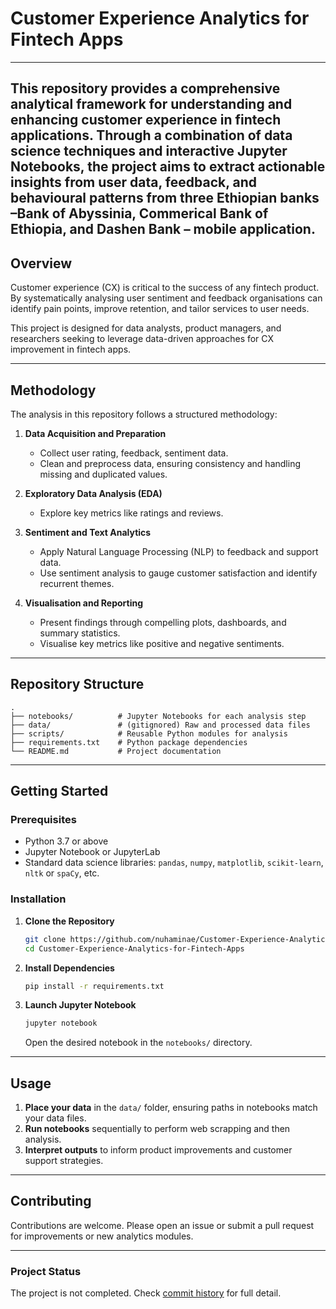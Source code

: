 # Customer Experience Analytics for Fintech Apps
---
This repository provides a comprehensive analytical framework for understanding and enhancing customer experience in fintech applications. Through a combination of data science techniques and interactive Jupyter Notebooks, the project aims to extract actionable insights from user data, feedback, and behavioural patterns from three Ethiopian banks –Bank of Abyssinia, Commerical Bank of Ethiopia, and Dashen Bank – mobile application. 
---

## Overview

Customer experience (CX) is critical to the success of any fintech product. By systematically analysing user sentiment and feedback organisations can identify pain points, improve retention, and tailor services to user needs.

This project is designed for data analysts, product managers, and researchers seeking to leverage data-driven approaches for CX improvement in fintech apps.

---

## Methodology

The analysis in this repository follows a structured methodology:

1. **Data Acquisition and Preparation**
   - Collect user rating, feedback, sentiment data.
   - Clean and preprocess data, ensuring consistency and handling missing and duplicated values.

2. **Exploratory Data Analysis (EDA)**
   - Explore key metrics like ratings and reviews.

3. **Sentiment and Text Analytics**
   - Apply Natural Language Processing (NLP) to feedback and support data.
   - Use sentiment analysis to gauge customer satisfaction and identify recurrent themes.

4. **Visualisation and Reporting**
   - Present findings through compelling plots, dashboards, and summary statistics.
   - Visualise key metrics like positive and negative sentiments. 

---

## Repository Structure

```
.
├── notebooks/          # Jupyter Notebooks for each analysis step
├── data/               # (gitignored) Raw and processed data files
├── scripts/            # Reusable Python modules for analysis
├── requirements.txt    # Python package dependencies
└── README.md           # Project documentation
```

---

## Getting Started

### Prerequisites

- Python 3.7 or above
- Jupyter Notebook or JupyterLab
- Standard data science libraries: `pandas`, `numpy`, `matplotlib`, `scikit-learn`, `nltk` or `spaCy`, etc.

### Installation

1. **Clone the Repository**
   ```bash
   git clone https://github.com/nuhaminae/Customer-Experience-Analytics-for-Fintech-Apps.git
   cd Customer-Experience-Analytics-for-Fintech-Apps
   ```

2. **Install Dependencies**
   ```bash
   pip install -r requirements.txt
   ```

3. **Launch Jupyter Notebook**
   ```bash
   jupyter notebook
   ```
   Open the desired notebook in the `notebooks/` directory.

---

## Usage

1. **Place your data** in the `data/` folder, ensuring paths in notebooks match your data files.
2. **Run notebooks** sequentially to perform web scrapping and then analysis.
3. **Interpret outputs** to inform product improvements and customer support strategies.

---

## Contributing

Contributions are welcome. Please open an issue or submit a pull request for improvements or new analytics modules.

---

### Project Status
The project is not completed. Check [commit history](https://github.com/nuhaminae/Customer-Experience-Analytics-for-Fintech-Apps/commits/main/) for full detail.